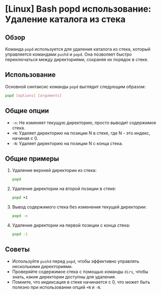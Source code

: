 # [Linux] Bash popd использование: Удаление каталога из стека

## Обзор
Команда `popd` используется для удаления каталога из стека, который управляется командами `pushd` и `popd`. Она позволяет быстро переключаться между директориями, сохраняя их порядок в стеке.

## Использование
Основной синтаксис команды `popd` выглядит следующим образом:

```bash
popd [options] [arguments]
```

## Общие опции
- `-n`: Не изменяет текущую директорию, просто выводит содержимое стека.
- `+N`: Удаляет директорию на позиции N в стеке, где N - это индекс, начиная с 0.
- `-N`: Удаляет директорию на позиции N с конца стека.

## Общие примеры
1. Удаление верхней директории из стека:
   ```bash
   popd
   ```

2. Удаление директории на второй позиции в стеке:
   ```bash
   popd +1
   ```

3. Вывод содержимого стека без изменения текущей директории:
   ```bash
   popd -n
   ```

4. Удаление директории на первой позиции с конца стека:
   ```bash
   popd -1
   ```

## Советы
- Используйте `pushd` перед `popd`, чтобы эффективно управлять несколькими директориями.
- Проверяйте содержимое стека с помощью команды `dirs`, чтобы знать, какие директории доступны для удаления.
- Помните, что индексация в стеке начинается с 0, что может быть полезно при использовании опций `+N` и `-N`.